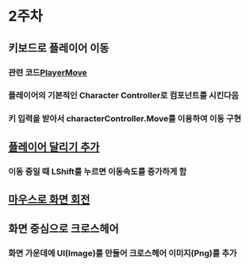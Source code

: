 # 2주차

## 키보드로 플레이어 이동
### 관련 코드[PlayerMove](/Script/Player/PlayerMove.md)
### 플레이어의 기본적인 Character Controller로 컴포넌트를 시킨다음
### 키 입력을 받아서 characterController.Move를 이용하여 이동 구현

## [플레이어 달리기 추가](/Script/Player/PlayerMove.md)
### 이동 중일 때 LShift를 누르면 이동속도를 증가하게 함

## [마우스로 화면 회전](/Script/CameraMove.md)


## 화면 중심으로 크로스헤어
### 화면 가운데에 UI(Image)를 만들어 크로스헤어 이미지(Png)를 추가
